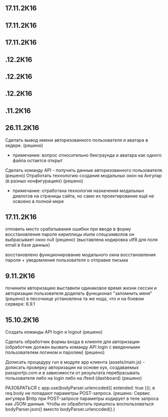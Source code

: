 
17.11.2К16
------------




17.11.2К16
------------



17.11.2К16
------------



.12.2К16
------------


.12.2К16
------------


.12.2К16
------------




.11.2К16
------------



26.11.2К16
------------
Сделать вывод имени авторизованного пользователя и аватара в хедере. (решено)
* примечание: вопрос относительно бекграунда и аватара как одного файла остается открыт

Сделать команду API - получить данные авторизованного пользователя. (решено)
Отработать технологию создания модальных окон на Ангулар (в разных конфигурациях) (решено)
* примечание: отработана технология назначения модальных диалогов на страницы сайта,
  но само их проектирование ещё не освоено в полной мере




17.11.2К16
------------
отловить место срабатывания ошибки при вводе в форму восстановления пароля кириллицы и\или спецсимволов 
он выбрасывает окно null (решено) (выставлена кодировка utf8 для поля email в базе данных)
   
восстановлено функционирование модального окна восстановления пароля + уведомления пользователя о
отправке письма




9.11.2К16
------------
починили авторизацию
выставили одинаковое время жизни сессии и авторизации пользователя
доделать функционал "запомнить меня" (решено)
в песочнице установлена та же нода, что и на боевом сервере: 6.9.1




15.10.2К16
------------

Создать команды API login и logout (решено)

Сделать обработчик формы входа в клиенте для авторизации (обработчик должен вызвать
команду API login с введенными пользователем логином и паролем) (решено)
   
Дописать процедуру run в модуле app клиента (assets/main.js) - дописать проверку
авторизации на основе кук, создаваемых passportjs.com и в зависимости от результата
перебрасывать пользователя либо на login либо на /feed (dashboard) (решено)


РАЗОБРАТЬСЯ с app.use(bodyParser.urlencoded({ extended: true })); в req.body не
попадают параметры POST-запроса.			   (решено: Сервис ангуляра $http при
											   POST-запросе параметры кодирует в
											   теле запроса как JSON-данные. Чтобы
											   их обработать пришлось воспользоваться
											   bodyParser.json() вместо bodyParser.urlencoded().)
											   



